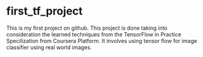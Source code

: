 # first_tf_project
This is my first project on github. This project is done taking into consideration the learned techniques from the TensorFlow in Practice Specilization from Coursera Platform. It involves using tensor flow for image classifier using real world images.
